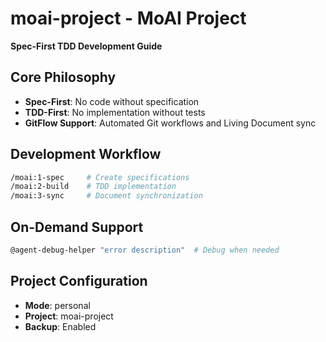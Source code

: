 # moai-project - MoAI Project

**Spec-First TDD Development Guide**

## Core Philosophy
- **Spec-First**: No code without specification
- **TDD-First**: No implementation without tests
- **GitFlow Support**: Automated Git workflows and Living Document sync

## Development Workflow
```bash
/moai:1-spec     # Create specifications
/moai:2-build    # TDD implementation
/moai:3-sync     # Document synchronization
```

## On-Demand Support
```bash
@agent-debug-helper "error description"  # Debug when needed
```

## Project Configuration
- **Mode**: personal
- **Project**: moai-project
- **Backup**: Enabled
